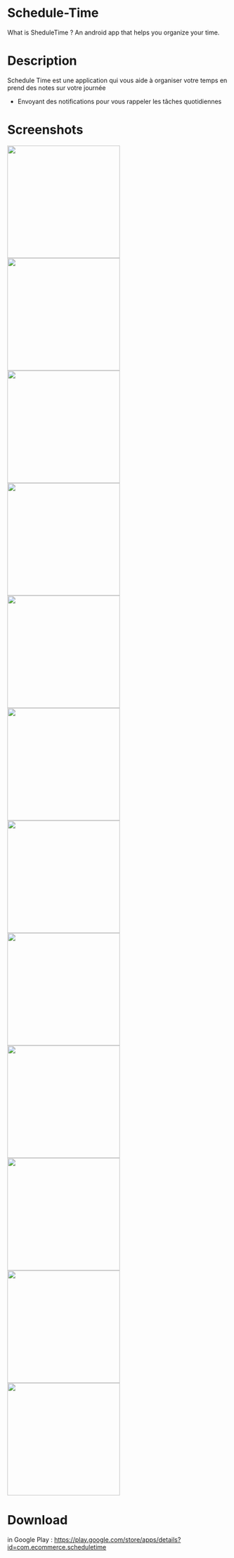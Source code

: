 # Schedule-Time
What is SheduleTime ? An android app that helps you organize your time.
# Description
Schedule Time est une application qui vous aide à organiser votre temps en prend des notes sur votre journée
- Envoyant des notifications pour vous rappeler les tâches quotidiennes

# Screenshots
<img src="https://user-images.githubusercontent.com/88589019/205512350-d97856b9-d977-4b56-92e4-357bec341c14.png" width="256">
<img src="https://user-images.githubusercontent.com/88589019/205512350-d97856b9-d977-4b56-92e4-357bec341c14.png" width="256">
<img src="https://user-images.githubusercontent.com/88589019/205512353-bfcfe896-a6a9-4efb-828a-fb01b2d5043d.png" width="256">
<img src="https://user-images.githubusercontent.com/88589019/205512354-510b0316-bf77-4cc1-9fb6-5d19db018dfe.png" width="256">
<img src="https://user-images.githubusercontent.com/88589019/205512355-26954b09-c59d-4d01-b685-e22439944c5d.png" width="256">
<img src="https://user-images.githubusercontent.com/88589019/205512356-69a3d7ea-9f5f-48fa-9c1d-a29aa55caacc.png" width="256">
<img src="https://user-images.githubusercontent.com/88589019/205512358-46611ef1-19da-4d8c-a36e-298aa5e694aa.png" width="256">
<img src="https://user-images.githubusercontent.com/88589019/205512359-137f83f2-1d43-42de-89a9-088e963d737b.png" width="256">
<img src="https://user-images.githubusercontent.com/88589019/205512362-05fdb5ed-c15a-4a91-99c2-fefb15b8cb14.png" width="256">
<img src="https://user-images.githubusercontent.com/88589019/205512364-e9718196-8f6d-4b8a-802c-3c6b953200a1.png" width="256">
<img src="https://user-images.githubusercontent.com/88589019/205512366-646a6d25-0d9c-4695-82e2-a31e44a11dea.png" width="256">
<img src="https://user-images.githubusercontent.com/88589019/205512367-0ef4eb5e-02f0-4720-841a-4da0d3ba7ef9.png" width="256">

# Download
in Google Play :
https://play.google.com/store/apps/details?id=com.ecommerce.scheduletime
